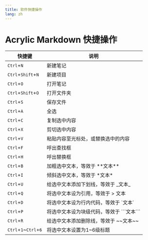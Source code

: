 ```yaml
---
title: 软件快捷操作
lang: zh
---
```


# Acrylic Markdown 快捷操作

|快捷键|说明|
|-|-|
|`Ctrl`+`N`|新建笔记|
|`Ctrl`+`Shift`+`N`|新建项目|
|`Ctrl`+`O`|打开笔记|
|`Ctrl`+`Shift`+`O`|打开文件夹|
|`Ctrl`+`S`|保存文件|
|`Ctrl`+`A`|全选|
|`Ctrl`+`C`|复制选中内容|
|`Ctrl`+`X`|剪切选中内容|
|`Ctrl`+`V`|粘贴内容至光标处，或替换选中的内容|
|`Ctrl`+`F`|呼出查找框|
|`Ctrl`+`H`|呼出替换框|
|`Ctrl`+`B`|加粗选中文本，等效于 \*\*文本\*\*|
|`Ctrl`+`I`|倾斜选中文本，等效于 \*文本\*|
|`Ctrl`+`U`|给选中文本添加下划线，等效于 \_文本\_|
|`Ctrl`+`Q`|将选中文本设为引用，等效于 \> 文本|
|`Ctrl`+`D`|将选中文本设为行内代码，等效于 \`文本\`|
|`Ctrl`+`P`|将选中文本设为块级代码，等效于 \`\`\`文本\`\`\`|
|`Ctrl`+`R`|给选中文本添加删除线，等效于 \~\~文本\~\~|
|`Ctrl`+`1`~`Ctrl`+`6`|将选中文本设置为1~6级标题|
